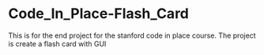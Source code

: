 # Code_In_Place-Flash_Card
This is for the end project for the stanford code in place course. The project is create a flash card with GUI 
